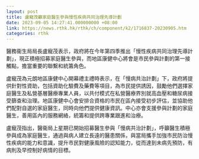 ```yaml
---
layout: post
title: 盧寵茂籲家庭醫生參與慢性疾病共同治理先導計劃
date: 2023-09-05 14:27:41.000000000 +08:00
link: https://news.rthk.hk/rthk/ch/component/k2/1716837-20230905.htm
categories: rthk
---
```


醫務衞生局局長盧寵茂表示，政府將在今年第四季推出「慢性疾病共同治理先導計劃」，現正積極招募家庭醫生參與，而地區康健中心將會是巿民參與計劃的第一接觸點，擔當重要的聯繫和統籌角色。
 
盧寵茂為元朗地區康健中心開幕禮主禮時表示，在「慢病共治計劃」下，政府將提供針對性資助，包括資助化驗費及藥費等項目，為市民提供誘因，鼓勵他們選擇家庭醫生及私營基層醫療專業人員，以共付模式在私營醫療界別就高血壓和糖尿病接受篩查和治理。地區康健中心會安排合資格的市民在區內接受初步評估，並協助他們配對自選的家庭醫生，同時向他們提供健康資訊。中心亦會支援參與計劃的家庭醫生，善用區內的服務網絡，統籌和提供跨專業跟進和治療。
 
盧寵茂指出，醫衞局上星期已開始招募醫生參與「慢病共治計劃」，呼籲醫生積極參與成為家庭醫生，通過與病人建立長遠的醫患關係，與當局攜手加強市民防治慢性疾病的能力和意識，提升市民對健康風險的認知能力，從而達到未病先預防，有病則及早控制好病情的目標。
